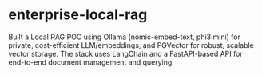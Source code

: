 # enterprise-local-rag
Built a Local RAG POC using Ollama (nomic-embed-text, phi3:mini) for private, cost-efficient LLM/embeddings, and PGVector for robust, scalable vector storage. The stack uses LangChain and a FastAPI-based API for end-to-end document management and querying.
